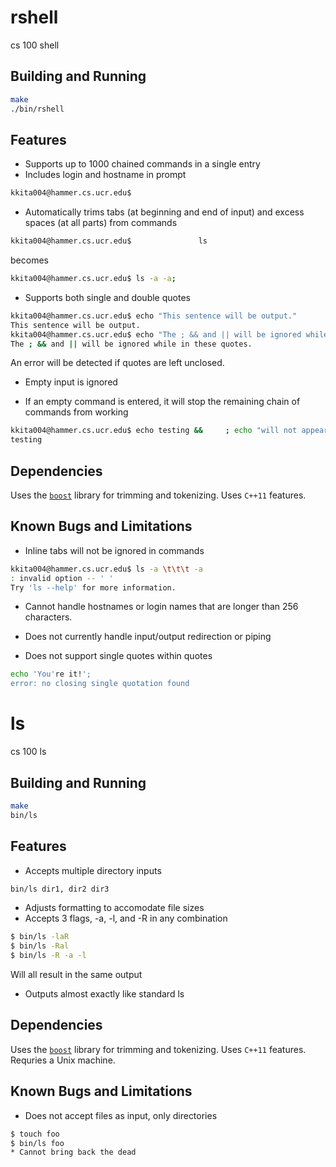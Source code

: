 # rshell
cs 100 shell

## Building and Running
```bash
make
./bin/rshell
```

## Features
* Supports up to 1000 chained commands in a single entry
* Includes login and hostname in prompt
```bash
kkita004@hammer.cs.ucr.edu$
```
* Automatically trims tabs (at beginning and end of input) and excess spaces (at all parts) from commands
```bash
kkita004@hammer.cs.ucr.edu$               ls                                   -a             -a;
```
becomes
```bash
kkita004@hammer.cs.ucr.edu$ ls -a -a;
```
* Supports both single and double quotes
```bash
kkita004@hammer.cs.ucr.edu$ echo "This sentence will be output."
This sentence will be output.
kkita004@hammer.cs.ucr.edu$ echo "The ; && and || will be ignored while in these quotes."
The ; && and || will be ignored while in these quotes.
```
An error will be detected if quotes are left unclosed.

* Empty input is ignored

* If an empty command is entered, it will stop the remaining chain of commands from working
```bash
kkita004@hammer.cs.ucr.edu$ echo testing &&     ; echo "will not appear"
testing
```

## Dependencies
Uses the [`boost`](https://www.boost.org) library for trimming and tokenizing.
Uses `C++11` features.

## Known Bugs and Limitations
* Inline tabs will not be ignored in commands
```bash
kkita004@hammer.cs.ucr.edu$ ls -a \t\t\t -a
: invalid option -- ' '
Try 'ls --help' for more information.
```

* Cannot handle hostnames or login names that are longer than 256 characters.

* Does not currently handle input/output redirection or piping

* Does not support single quotes within quotes
```bash
echo 'You're it!';
error: no closing single quotation found
```
<!--- ' -->

# ls
cs 100 ls

## Building and Running
```bash
make
bin/ls
```

## Features
* Accepts multiple directory inputs
``` bash
bin/ls dir1, dir2 dir3
```
* Adjusts formatting to accomodate file sizes
* Accepts 3 flags, -a, -l, and -R in any combination
```bash
$ bin/ls -laR
$ bin/ls -Ral
$ bin/ls -R -a -l

```
Will all result in the same output
* Outputs almost exactly like standard ls

## Dependencies
Uses the [`boost`](https://www.boost.org) library for trimming and tokenizing.
Uses `C++11` features.
Requries a Unix machine.

## Known Bugs and Limitations
* Does not accept files as input, only directories
```bash
$ touch foo
$ bin/ls foo
* Cannot bring back the dead
```

